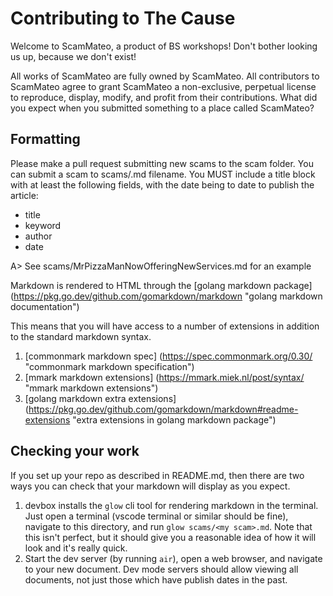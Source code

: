 # Contributing to The Cause #

Welcome to ScamMateo, a product of BS workshops! Don't bother looking us up, because we don't exist!

All works of ScamMateo are fully owned by ScamMateo. All contributors to ScamMateo agree to grant ScamMateo a non-exclusive,
perpetual license to reproduce, display, modify, and profit from their contributions. What did you expect when you submitted
something to a place called ScamMateo?

## Formatting ##

Please make a pull request submitting new scams to the scam folder. You can submit a scam to scams/<my scam>.md filename.
You MUST include a title block with at least the following fields, with the date being to date to publish the article:
 - title
 - keyword
 - author
 - date

A> See scams/MrPizzaManNowOfferingNewServices.md for an example

Markdown is rendered to HTML through the [golang markdown package] (https://pkg.go.dev/github.com/gomarkdown/markdown "golang markdown documentation")

This means that you will have access to a number of extensions in addition to the standard markdown syntax.
 1. [commonmark markdown spec] (https://spec.commonmark.org/0.30/ "commonmark markdown specification")
 2. [mmark markdown extensions] (https://mmark.miek.nl/post/syntax/ "mmark markdown extensions")
 3. [golang markdown extra extensions] (https://pkg.go.dev/github.com/gomarkdown/markdown#readme-extensions "extra extensions in golang markdown package")

## Checking your work ##

If you set up your repo as described in README.md, then there are two ways you can check that your markdown will display
as you expect.

1. devbox installs the `glow` cli tool for rendering markdown in the terminal. Just open a terminal (vscode terminal or
   similar should be fine), navigate to this directory, and run `glow scams/<my scam>.md`. Note that this isn't perfect,
   but it should give you a reasonable idea of how it will look and it's really quick.
2. Start the dev server (by running `air`), open a web browser, and navigate to your new document. Dev mode servers should
   allow viewing all documents, not just those which have publish dates in the past.
